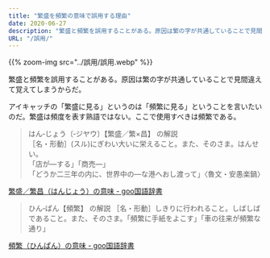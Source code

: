 ```yaml
---
title: "繁盛を頻繁の意味で誤用する理由"
date: 2020-06-27
description: "繁盛と頻繁を誤用することがある。原因は繁の字が共通していることで見間違えて覚えてしまうからだ。"
URL: "/誤用/"
---
```


{{% zoom-img src="../誤用/誤用.webp" %}}

繁盛と頻繁を誤用することがある。原因は繁の字が共通していることで見間違えて覚えてしまうからだ。<!--more-->

アイキャッチの「繁盛に見る」というのは「頻繁に見る」ということを言いたいのだ。繁盛は頻度を表す熟語ではない。ここで使用すべきは頻繁である。

> はん‐じょう〔‐ジヤウ〕【繁盛／繁×昌】 の解説  
［名・形動］(スル)にぎわい大いに栄えること。また、そのさま。はんせい。  
「店が―する」「商売―」  
「どうか二三年の内に、世界中の―な港へおし渡って」〈魯文・安愚楽鍋〉 

[繁盛／繁昌（はんじょう）の意味 - goo国語辞書](https://dictionary.goo.ne.jp/word/%E7%B9%81%E7%9B%9B_%28%E3%81%AF%E3%82%93%E3%81%98%E3%82%87%E3%81%86%29/)

> ひん‐ぱん【頻繁】 の解説
［名・形動］しきりに行われること。しばしばであること。また、そのさま。「頻繁に手紙をよこす」「車の往来が頻繁な通り」

[頻繁（ひんぱん）の意味 - goo国語辞書](https://dictionary.goo.ne.jp/word/%E9%A0%BB%E7%B9%81/#jn-189272)